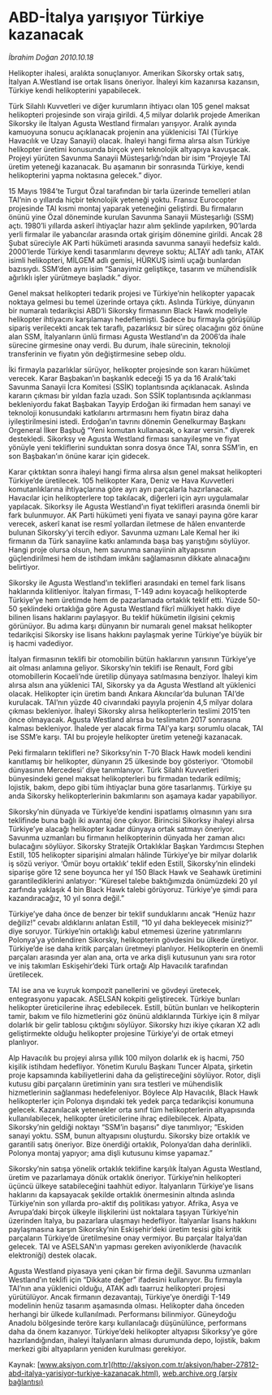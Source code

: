 # ABD-İtalya yarışıyor Türkiye kazanacak

*İbrahim Doğan 2010.10.18*

<font class="agenda2NewsSpot">
 Helikopter ihalesi, aralıkta sonuçlanıyor. Amerikan Sikorsky ortak satış, İtalyan A.Westland ise ortak lisans öneriyor. İhaleyi kim kazanırsa kazansın, Türkiye kendi helikopterini yapabilecek.
</font>
<font class="newsDetail">
 <p>
  <p class="MsoNormal">
   Türk Silahlı Kuvvetleri ve diğer kurumların ihtiyacı olan 105 genel maksat helikopteri projesinde son viraja girildi. 4,5 milyar dolarlık projede Amerikan Sikorsky ile İtalyan Agusta Westland firmaları yarışıyor. Aralık ayında kamuoyuna sonucu açıklanacak projenin ana yüklenicisi TAI (Türkiye Havacılık ve Uzay Sanayii) olacak. İhaleyi hangi firma alırsa alsın Türkiye helikopter üretimi konusunda birçok yeni teknolojik altyapıya kavuşacak. Projeyi yürüten Savunma Sanayii Müsteşarlığı’ndan bir isim “Projeyle TAI üretim yeteneği kazanacak. Bu aşamanın bir sonrasında Türkiye, kendi helikopterini yapma noktasına gelecek.” diyor.
  </p>
  <p class="MsoNormal">
   15 Mayıs 1984’te Turgut Özal tarafından bir tarla üzerinde temelleri atılan TAI’nin o yıllarda hiçbir teknolojik yeteneği yoktu. Fransız Eurocopter projesinde TAI kısmi montaj yaparak yeteneğini geliştirdi. Bu firmaların önünü yine Özal döneminde kurulan Savunma Sanayii Müsteşarlığı (SSM) açtı. 1980’li yıllarda askerî ihtiyaçlar hazır alım şeklinde yapılırken, 90’larda yerli firmalar ile yabancılar arasında ortak girişim dönemine girildi. Ancak 28 Şubat süreciyle AK Parti hükümeti arasında savunma sanayii hedefsiz kaldı. 2000’lerde Türkiye kendi tasarımlarını devreye soktu; ALTAY adlı tankı, ATAK isimli helikopteri, MİLGEM adlı gemisi, HÜRKUŞ isimli uçağı bunlardan bazısıydı. SSM’den aynı isim “Sanayimiz geliştikçe, tasarım ve mühendislik ağırlıklı işler yürütmeye başladık.” diyor.
  </p>
  <p class="MsoNormal">
   Genel maksat helikopteri tedarik projesi ve Türkiye’nin helikopter yapacak noktaya gelmesi bu temel üzerinde ortaya çıktı. Aslında Türkiye, dünyanın bir numaralı tedarikçisi ABD’li Sikorsky firmasının Black Hawk modeliyle helikopter ihtiyacını karşılamayı hedeflemişti. Sadece bu firmayla görüşülüp sipariş verilecekti ancak tek taraflı, pazarlıksız bir süreç olacağını göz önüne alan SSM, İtalyanların ünlü firması Agusta Westland’ın da 2006’da ihale sürecine girmesine onay verdi. Bu durum, ihale sürecinin, teknoloji transferinin ve fiyatın yön değiştirmesine sebep oldu.
  </p>
  <p class="MsoNormal">
   İki firmayla pazarlıklar sürüyor, helikopter projesinde son kararı hükümet verecek. Karar Başbakan’ın başkanlık edeceği 15 ya da 16 Aralık’taki Savunma Sanayii İcra Komitesi (SSİK) toplantısında açıklanacak. Aslında kararın çıkması bir yıldan fazla uzadı. Son SSİK toplantısında açıklanması bekleniyordu fakat Başbakan Tayyip Erdoğan iki firmadan hem sanayi ve teknoloji konusundaki katkılarını artırmasını hem fiyatın biraz daha iyileştirilmesini istedi. Erdoğan’ın tavrını dönemin Genelkurmay Başkanı Orgeneral İlker Başbuğ “Yeni komutan kullanacak, o karar versin.” diyerek destekledi. Sikorksy ve Agusta Westland firması sanayileşme ve fiyat yönüyle yeni tekliflerini sunduktan sonra dosya önce TAI, sonra SSM’in, en son Başbakan’ın önüne karar için gidecek.
  </p>
  <p class="MsoNormal">
   Karar çıktıktan sonra ihaleyi hangi firma alırsa alsın genel maksat helikopteri Türkiye’de üretilecek. 105 helikopter Kara, Deniz ve Hava Kuvvetleri komutanlıklarına ihtiyaçlarına göre ayrı ayrı parçalarla hazırlanacak. Havacılar için helikopterlere top takılacak, diğerleri için ayrı uygulamalar yapılacak. Sikorksy ile Agusta Westland’ın fiyat teklifleri arasında önemli bir fark bulunmuyor. AK Parti hükümeti yeni fiyata ve sanayi payına göre karar verecek, askerî kanat ise resmî yollardan iletmese de hâlen envanterde bulunan Sikorsky’yi tercih ediyor. Savunma uzmanı Lale Kemal her iki firmanın da Türk sanayiine katkı anlamında başa baş yarıştığını söylüyor. Hangi proje olursa olsun, hem savunma sanayiinin altyapısının güçlendirilmesi hem de istihdam imkânı sağlamasının dikkate alınacağını belirtiyor.
  </p>
  <p class="MsoNormal">
   Sikorsky ile Agusta Westland’ın teklifleri arasındaki en temel fark lisans haklarında kilitleniyor. İtalyan firması, T-149 adını koyacağı helikopterde Türkiye’ye hem üretimde hem de pazarlamada ortaklık teklif etti. Yüzde 50-50 şeklindeki ortaklığa göre Agusta Westland fikrî mülkiyet hakkı diye bilinen lisans haklarını paylaşıyor. Bu teklif hükümetin ilgisini çekmiş görünüyor. Bu adıma karşı dünyanın bir numaralı genel maksat helikopter tedarikçisi Sikorsky ise lisans hakkını paylaşmak yerine Türkiye’ye büyük bir iş hacmi vadediyor.
  </p>
  <p class="MsoNormal">
   İtalyan firmasının teklifi bir otomobilin bütün haklarının yarısının Türkiye’ye ait olması anlamına geliyor. Sikorsky’nin teklifi ise Renault, Ford gibi otomobillerin Kocaeli’nde üretilip dünyaya satılmasına benziyor. İhaleyi kim alırsa alsın ana yüklenici TAI, Sikorsky ya da Agusta Westland alt yüklenici olacak. Helikopter için üretim bandı Ankara Akıncılar’da bulunan TAI’de kurulacak. TAI’nın yüzde 40 civarındaki payıyla projenin 4,5 milyar dolara çıkması bekleniyor. İhaleyi Sikorsky alırsa helikopterlerin teslimi 2015’ten önce olmayacak. Agusta Westland alırsa bu teslimatın 2017 sonrasına kalması bekleniyor. İhalede yer alacak firma TAI’ya karşı sorumlu olacak, TAI ise SSM’e karşı. TAI bu projeyle helikopter üretim yeteneği kazanacak.
  </p>
  <p class="MsoNormal">
   Peki firmaların teklifleri ne? Sikorksy’nin T-70 Black Hawk modeli kendini kanıtlamış bir helikopter, dünyanın 25 ülkesinde boy gösteriyor. ‘Otomobil dünyasının Mercedesi’ diye tanımlanıyor. Türk Silahlı Kuvvetleri bünyesindeki genel maksat helikopterleri bu firmadan tedarik edilmiş; lojistik, bakım, depo gibi tüm ihtiyaçlar buna göre tasarlanmış. Türkiye şu anda Sikorsky helikopterlerinin bakımlarını son aşamaya kadar yapabiliyor.
  </p>
  <p class="MsoNormal">
   Sikorsky’nin dünyada ve Türkiye’de kendini ispatlamış olmasının yanı sıra teklifinde buna bağlı iki avantaj öne çıkıyor. Birincisi Sikorksy ihaleyi alırsa Türkiye’ye alacağı helikopter kadar dünyaya ortak satmayı öneriyor. Savunma uzmanları bu firmanın helikopterinin dünyada her zaman alıcı bulacağını söylüyor. Sikorsky Stratejik Ortaklıklar Başkan Yardımcısı Stephen Estill, 105 helikopter siparişini almaları hâlinde Türkiye’ye bir milyar dolarlık iş sözü veriyor. ‘Ömür boyu ortaklık’ teklif eden Estill, Sikorsky’nin elindeki siparişe göre 12 sene boyunca her yıl 150 Black Hawk ve Seahawk üretimini garantilediklerini anlatıyor: “Küresel talebe baktığımızda önümüzdeki 20 yıl zarfında yaklaşık 4 bin Black Hawk talebi görüyoruz. Türkiye’ye şimdi para kazandıracağız, 10 yıl sonra değil.”
  </p>
  <p class="MsoNormal">
   Türkiye’ye daha önce de benzer bir teklif sunduklarını ancak “Henüz hazır değiliz!” cevabı aldıklarını anlatan Estill, “10 yıl daha bekleyecek misiniz?” diye soruyor. Türkiye’nin ortaklığı kabul etmemesi üzerine yatırımlarını Polonya’ya yönlendiren Sikorsky, helikopterin gövdesini bu ülkede üretiyor. Türkiye’de ise daha kritik parçaları üretmeyi planlıyor. Helikopterin en önemli parçaları arasında yer alan ana, orta ve arka dişli kutusunun yanı sıra rotor ve iniş takımları Eskişehir’deki Türk ortağı Alp Havacılık tarafından üretilecek.
  </p>
  <p class="MsoNormal">
   TAI ise ana ve kuyruk kompozit panellerini ve gövdeyi üretecek, entegrasyonu yapacak. ASELSAN kokpiti geliştirecek. Türkiye bunları helikopter üreticilerine ihraç edebilecek. Estill, bütün bunları ve helikopterin tamir, bakım ve filo hizmetlerini göz önünü aldıklarında Türkiye için 8 milyar dolarlık bir gelir tablosu çıktığını söylüyor. Sikorsky hızı ikiye çıkaran X2 adlı geliştirmekte olduğu helikopter projesine Türkiye’yi de ortak etmeyi planlıyor.
  </p>
  <p class="MsoNormal">
   Alp Havacılık bu projeyi alırsa yıllık 100 milyon dolarlık ek iş hacmi, 750 kişilik istihdam hedefliyor. Yönetim Kurulu Başkanı Tuncer Alpata, şirketin proje kapsamında kabiliyetlerini daha da geliştireceğini söylüyor. Rotor, dişli kutusu gibi parçaların üretiminin yanı sıra testleri ve mühendislik hizmetlerinin sağlanması hedefeleniyor. Böylece Alp Havacılık, Black Hawk helikopterler için Polonya dışındaki tek yedek parça tedarikçisi konumuna gelecek. Kazanılacak yetenekler orta sınıf tüm helikopterlerin altyapısında kullanılabilecek, helikopter üreticilerine ihraç edilebilecek. Alpata, Sikorsky’nin geldiği noktayı “SSM’in başarısı” diye tanımlıyor; “Eskiden sanayi yoktu. SSM, bunun altyapısını oluşturdu. Sikorsky bize ortaklık ve garantili satış öneriyor. Bize önerdiği ortaklık, Polonya’dan daha derinlikli. Polonya montaj yapıyor; ama dişli kutusunu kimse yapamaz.”
  </p>
  <p class="MsoNormal">
   Sikorsky’nin satışa yönelik ortaklık teklifine karşılık İtalyan Agusta Westland, üretim ve pazarlamaya dönük ortaklık öneriyor. Türkiye’nin helikopteri üçüncü ülkeye satabileceğini taahhüt ediyor. İtalyanların Türkiye’ye lisans haklarını da kapsayacak şekilde ortaklık önermesinin altında aslında Türkiye’nin son yıllarda pro-aktif dış politikası yatıyor. Afrika, Asya ve Avrupa’daki birçok ülkeyle ilişkilerini üst noktalara taşıyan Türkiye’nin üzerinden İtalya, bu pazarlara ulaşmayı hedefliyor. İtalyanlar lisans hakkını paylaşmasına karşın Sikorsky’nin Eskişehir’deki üretim tesisi gibi kritik parçaların Türkiye’de üretilmesine onay vermiyor. Bu parçalar İtalya’dan gelecek. TAI ve ASELSAN’ın yapması gereken aviyoniklerde (havacılık elektroniği) destek olacak.
  </p>
  <p class="MsoNormal">
  </p>
  <p class="MsoNormal">
   Agusta Westland piyasaya yeni çıkan bir firma değil. Savunma uzmanları Westland’ın teklifi için “Dikkate değer” ifadesini kullanıyor. Bu firmayla TAI’nın ana yüklenici olduğu, ATAK adlı taarruz helikopteri projesi yürütülüyor. Ancak firmanın dezavantajı, Türkiye’ye önerdiği T-149 modelinin henüz tasarım aşamasında olması. Helikopter daha önceden herhangi bir ülkede kullanılmadı. Performansı bilinmiyor. Güneydoğu Anadolu bölgesinde teröre karşı kullanılacağı düşünülünce, performans daha da önem kazanıyor. Türkiye’deki helikopter altyapısı Sikorksy’ye göre hazırlandığından, ihaleyi İtalyanların alması durumunda depo, lojistik, bakım merkezi gibi altyapıların yeniden kurulması gerekiyor.
  </p>
 </p>
</font>

Kaynak: [www.aksiyon.com.tr](http://aksiyon.com.tr/aksiyon/haber-27812-abd-italya-yarisiyor-turkiye-kazanacak.html), [web.archive.org (arşiv bağlantısı)](http://web.archive.org/web/20101025085311/http://aksiyon.com.tr/aksiyon/haber-27812-abd-italya-yarisiyor-turkiye-kazanacak.html)
